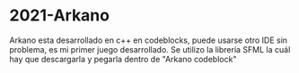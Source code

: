 # 2021-Arkano
Arkano esta desarrollado en c++ en codeblocks, puede usarse otro IDE sin problema, es mi primer juego desarrollado. Se utilizo la librería SFML la cuál hay que descargarla y pegarla dentro de "Arkano codeblock"

